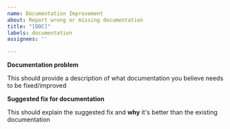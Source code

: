 ```yaml
---
name: Documentation Improvement
about: Report wrong or missing documentation
title: "[DOC]"
labels: documentation
assignees: ''

---
```


**Documentation problem**

This should provide a description of what documentation you believe needs to be fixed/improved

**Suggested fix for documentation**

This should explain the suggested fix and **why** it's better than the existing documentation
